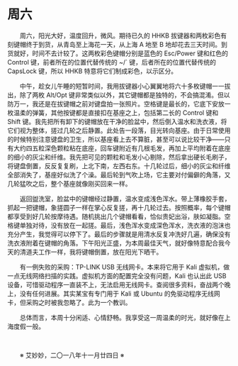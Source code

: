 # 周六

&emsp;&emsp;周六，阳光大好，温度回升，微风。期待已久的 HHKB 拔键器和两枚彩色有刻键帽终于到货，从青岛至上海花一天，从上海 A 地至 B 地却花去三天时间。到货就好，时间不去计较了。这两枚彩色键帽分别是蓝色的 Esc/Power 键和红色的 Control 键，前者所在的位置代替传统的 ~/` 键，后者所在的位置代替传统的 CapsLock 键，所以 HHKB 特意将它们制成彩色，以示区分。

&emsp;&emsp;中午，趁女儿午睡的短暂时间，我用拔键器小心翼翼地将六十多枚键帽一一拔出，除了两枚 Alt/Opt 键非常类似以外，其它键帽都是独特的，不会搞混淆。但以防万一，我还是在拔键帽之前对键盘拍一张照片。空格键是最长的，它底下安放一枚温柔的弹簧，其他按键都是直接扣在基座之上，包括第二长的 Control 键和 Shift 键。我先把所有卸下的键帽放在干净的脸盆中，然后倒入温水和洗衣液，将它们视为整体，搓过几轮之后静置。此处告一段落，目光转向基座。由于日常使用的时候特别注意键盘的卫生，所以基座看上去不算脏，甚至可以说比较干净——只有大约四五粒深色颗粒粘在底座，回车键附近有几根毛发，再加上平均附着在底座的细小的灰尘和纤维。我先把可见的颗粒和毛发小心剔除，然后拿出硬长毛刷子，将键盘倒置，反反复复刷，上北下南，左西右东。十几轮过后，细小的灰尘和纤维全部消失了，基座好似洗了个澡。最后轮到气吹上场，它主要对付偏僻的角落，又几轮猛吹之后，整个基座就像刚买回来一样。

&emsp;&emsp;返回盥洗室，脸盆中的键帽经过静置，温水变成浅色浑水。带上薄橡胶手套，抓起一把键帽，象搓圆子一样在掌心反复搓，再十几轮过去。按照概率，每个键帽都享受到好几轮按摩待遇。随机挑出几个键帽看看，恰似贵妃出浴，肤如凝脂。空格键单独对待，没有放在一起搓。最后，浅色浑水变成深色浑水，洗衣液的泡沫也充分产生，我觉得可以停下了。最后的步骤就是用清水反复冲洗好几遍，确保没有洗衣液附着在键帽的角落。下午阳光正盛，为本周最佳天气，就好像特意配合我今天的清道夫工作一样，我将键帽倒置，放在阳光下晒干。

&emsp;&emsp;有一例失败的采购：TP-LINK USB 无线网卡。本来将它用于 Kali 虚拟机，做一点无线网络扫描的实践。虚拟机方面的配置完全没有问题，Kali 也认出此 USB 设备，可惜驱动程序一直装不上，无法启用无线网卡。查阅很多资料，奋战两个晚上，没有任何进展。其实某宝有专门用于 Kali 或 Ubuntu 的免驱动程序无线网卡，但采购之时被我忽略了。此为一个教训。

&emsp;&emsp;总体而言，本周十分闲适、心情舒畅。我享受这一周温柔的时光，就好像在上海度假一般。

&emsp;&emsp;

&emsp;&emsp;※ 艾妙妙，二〇一八年十一月廿四日 ※